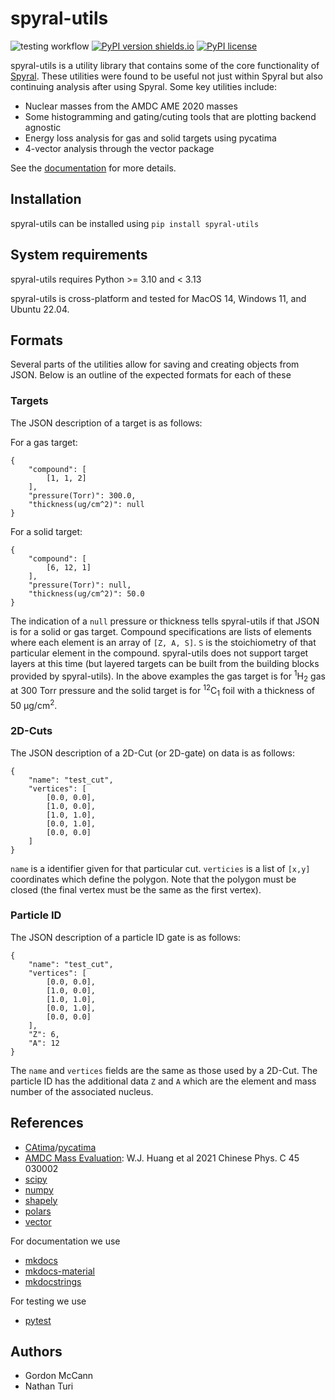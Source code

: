 # spyral-utils

![testing workflow](https://github.com/ATTPC/spyral-utils/actions/workflows/test-actions.yml/badge.svg)
[![PyPI version shields.io](https://img.shields.io/pypi/v/spyral-utils.svg)](https://pypi.python.org/pypi/spyral-utils/)
[![PyPI license](https://img.shields.io/pypi/l/spyral-utils.svg)](https://pypi.python.org/pypi/spyral-utils/)

spyral-utils is a utility library that contains some of the  core functionality of [Spyral](https://github.com/ATTPC/Spyral.git). These utilities were found to be useful not just within Spyral but also continuing analysis after using Spyral. Some key utilities include:

- Nuclear masses from the AMDC AME 2020 masses
- Some histogramming and gating/cuting tools that are plotting backend agnostic
- Energy loss analysis for gas and solid targets using pycatima
- 4-vector analysis through the vector package

See the [documentation](https://attpc.github.io/spyral-utils/) for more details.

## Installation

spyral-utils can be installed using `pip install spyral-utils`

## System requirements

spyral-utils requires Python >= 3.10 and  < 3.13

spyral-utils is cross-platform and tested for MacOS 14, Windows 11, and Ubuntu 22.04.

## Formats

Several parts of the utilities allow for saving and creating objects from JSON. Below is an outline of the expected formats for each of these

### Targets

The JSON description of a target is as follows:

For a gas target:

```[json]
{
    "compound": [
        [1, 1, 2]
    ],
    "pressure(Torr)": 300.0,
    "thickness(ug/cm^2)": null
}
```

For a solid target:

```[json]
{
    "compound": [
        [6, 12, 1]
    ],
    "pressure(Torr)": null,
    "thickness(ug/cm^2)": 50.0
}
```

The indication of a `null` pressure or thickness tells spyral-utils if that JSON is for a solid or gas target. Compound specifications are lists of elements where each element is an array of `[Z, A, S]`. `S` is the stoichiometry of that particular element in the compound. spyral-utils does not support target layers at this time (but layered targets can be built from the building blocks provided by spyral-utils). In the above examples the gas target is for <sup>1</sup>H<sub>2</sub> gas at 300 Torr pressure and the solid target is for <sup>12</sup>C<sub>1</sub> foil with a thickness of 50 &mu;g/cm<sup>2</sup>.

### 2D-Cuts

The JSON description of a 2D-Cut (or 2D-gate) on data is as follows:

```[json]
{
    "name": "test_cut",
    "vertices": [
        [0.0, 0.0],
        [1.0, 0.0],
        [1.0, 1.0],
        [0.0, 1.0],
        [0.0, 0.0]
    ]
}
```

`name` is a identifier given for that particular cut. `verticies` is a list of `[x,y]` coordinates which define the polygon. Note that the polygon must be closed (the final vertex must be the same as the first vertex).

### Particle ID

The JSON description of a particle ID gate is as follows:

```[json]
{
    "name": "test_cut",
    "vertices": [
        [0.0, 0.0],
        [1.0, 0.0],
        [1.0, 1.0],
        [0.0, 1.0],
        [0.0, 0.0]
    ],
    "Z": 6,
    "A": 12
}
```

The `name` and `vertices` fields are the same as those used by a 2D-Cut. The particle ID has the additional data `Z` and `A` which are the element and mass number of the associated nucleus.

## References

- [CAtima](https://github.com/hrosiak/catima)/[pycatima](https://github.com/hrosiak/pycatima)
- [AMDC Mass Evaluation](https://www-nds.iaea.org/amdc/): W.J. Huang et al 2021 Chinese Phys. C 45 030002
- [scipy](https://scipy.org/)
- [numpy](https://numpy.org/)
- [shapely](https://shapely.readthedocs.io/)
- [polars](https://www.pola.rs/)
- [vector](https://vector.readthedocs.io/)

For documentation we use

- [mkdocs](https://www.mkdocs.org)
- [mkdocs-material](https://squidfunk.github.io/mkdocs-material/)
- [mkdocstrings](https://mkdocstrings.github.io/)

For testing we use

- [pytest](https://docs.pytest.org/)

## Authors

- Gordon McCann
- Nathan Turi
